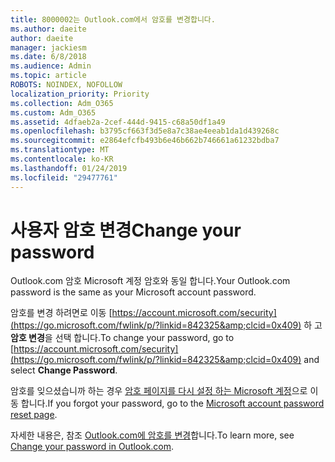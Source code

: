 ```yaml
---
title: 8000002는 Outlook.com에서 암호를 변경합니다.
ms.author: daeite
author: daeite
manager: jackiesm
ms.date: 6/8/2018
ms.audience: Admin
ms.topic: article
ROBOTS: NOINDEX, NOFOLLOW
localization_priority: Priority
ms.collection: Adm_O365
ms.custom: Adm_O365
ms.assetid: 4dfaeb2a-2cef-444d-9415-c68a50df1a49
ms.openlocfilehash: b3795cf663f3d5e8a7c38ae4eeab1da1d439268c
ms.sourcegitcommit: e2864efcfb493b6e46b662b746661a61232bdba7
ms.translationtype: MT
ms.contentlocale: ko-KR
ms.lasthandoff: 01/24/2019
ms.locfileid: "29477761"
---
```

# <a name="change-your-password"></a><span data-ttu-id="d607e-102">사용자 암호 변경</span><span class="sxs-lookup"><span data-stu-id="d607e-102">Change your password</span></span>

<span data-ttu-id="d607e-103">Outlook.com 암호 Microsoft 계정 암호와 동일 합니다.</span><span class="sxs-lookup"><span data-stu-id="d607e-103">Your Outlook.com password is the same as your Microsoft account password.</span></span>
  
<span data-ttu-id="d607e-104">암호를 변경 하려면로 이동 [https://account.microsoft.com/security](https://go.microsoft.com/fwlink/p/?linkid=842325&amp;clcid=0x409) 하 고 **암호 변경**을 선택 합니다.</span><span class="sxs-lookup"><span data-stu-id="d607e-104">To change your password, go to [https://account.microsoft.com/security](https://go.microsoft.com/fwlink/p/?linkid=842325&amp;clcid=0x409) and select **Change Password**.</span></span> 
  
<span data-ttu-id="d607e-105">암호를 잊으셨습니까 하는 경우 [암호 페이지를 다시 설정 하는 Microsoft 계정](https://go.microsoft.com/fwlink/p/?linkid=841909)으로 이동 합니다.</span><span class="sxs-lookup"><span data-stu-id="d607e-105">If you forgot your password, go to the [Microsoft account password reset page](https://go.microsoft.com/fwlink/p/?linkid=841909).</span></span>
  
<span data-ttu-id="d607e-106">자세한 내용은, 참조 [Outlook.com에 암호를 변경](https://go.microsoft.com/fwlink/?linkid=873109)합니다.</span><span class="sxs-lookup"><span data-stu-id="d607e-106">To learn more, see [Change your password in Outlook.com](https://go.microsoft.com/fwlink/?linkid=873109).</span></span>
  

